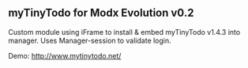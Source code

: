 ##  myTinyTodo for Modx Evolution v0.2
Custom module using iFrame to install & embed myTinyTodo v1.4.3 into manager. Uses Manager-session to validate login.

Demo: http://www.mytinytodo.net/ 